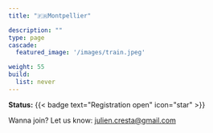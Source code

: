 ```yaml
---
title: "🇫🇷Montpellier"

description: ""
type: page
cascade:
  featured_image: '/images/train.jpeg'

weight: 55
build:
  list: never
---
```


**Status:** {{< badge text="Registration open" icon="star" >}}

Wanna join? Let us know: julien.cresta@gmail.com

<!--more-->
